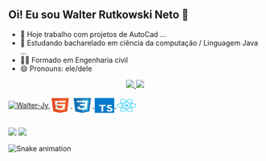 ## Oi! Eu sou Walter Rutkowski Neto 👋


- 🔭 Hoje trabalho com projetos de AutoCad ...
- 🌱 Estudando bacharelado em ciência da computação / Linguagem Java ...
- 🐱‍👤 Formado em Engenharia civil
- 😄 Pronouns: ele/dele

<div align="center">
  <a href="https://github.com/WalterRN">
  <img height="160em" src="https://github-readme-stats.vercel.app/api?username=WalterRN&show_icons=true&theme=github_dark&include_all_commits=true&count_private=true"/>
  <img height="160em" src="https://github-readme-stats.vercel.app/api/top-langs/?username=WalterRN&layout=compact&langs_count=7&theme=github_dark"/>
</div>

  <div style="display: inline_block"><br>
  <img align="center" alt="Walter-Jv" height="30" width="40" src="https://cdn.jsdelivr.net/gh/devicons/devicon/icons/java/java-original.svg" />
  <img align="center" alt="Walter-HTML" height="30" width="40" src="https://raw.githubusercontent.com/devicons/devicon/master/icons/html5/html5-original.svg">
  <img align="center" alt="Walter-CSS" height="30" width="40" src="https://raw.githubusercontent.com/devicons/devicon/master/icons/css3/css3-original.svg">
  <img align="center" alt="Walter-Ts" height="30" width="40" src="https://raw.githubusercontent.com/devicons/devicon/master/icons/typescript/typescript-plain.svg">
  <img align="center" alt="Walter-React" height="30" width="40" src="https://raw.githubusercontent.com/devicons/devicon/master/icons/react/react-original.svg">
  </div>
  
  ##

  
  <div> 
  
  <a href="https://www.linkedin.com/in/walter-rutkowski-neto-7374b7137" target="_blank"><img src="https://img.shields.io/badge/-LinkedIn-%230077B5?style=for-the-badge&logo=linkedin&logoColor=white" target="_blank"></a> 
    <a href="https://discord.gg/Walter Rutkowski#0826" target="_blank"><img src="https://img.shields.io/badge/Discord-7289DA?style=for-the-badge&logo=discord&logoColor=white" target="_blank"></a> 
 
   ![Snake animation](https://github.com/WalterRN/WalterRN/blob/output/github-contribution-grid-snake.svg)

</div>
